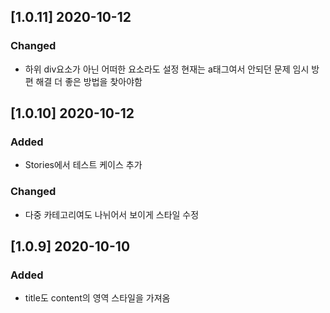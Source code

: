 ## [1.0.11] 2020-10-12

### Changed

- 하위 div요소가 아닌 어떠한 요소라도 설정 현재는 a태그여서 안되던 문제 임시 방편 해결 더 좋은 방법을 찾아야함

## [1.0.10] 2020-10-12

### Added

- Stories에서 테스트 케이스 추가

### Changed

- 다중 카테고리여도 나뉘어서 보이게 스타일 수정

## [1.0.9] 2020-10-10

### Added

- title도 content의 영역 스타일을 가져옴

